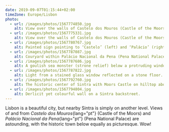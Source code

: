 ```yaml
---
date: 2019-09-07T01:15:44+02:00
timeZone: Europe/Lisbon
photo:
  - url: /images/photos/1567774850.jpg
    alt: View over the walls of Castelo dos Mouros (Castle of the Moors).
  - url: /images/photos/1567775331.jpg
    alt: View over the walls of Castelo dos Mouros (Castle of the Moors).
  - url: /images/photos/1567780767.jpg
    alt: Painted sign pointing to ‘Castelo’ (left) and ‘Palácio’ (right).
  - url: /images/photos/1567787087.jpg
    alt: Couryard within Palácio Nacional da Pena (Pena National Palace)
  - url: /images/photos/1567787686.jpg
    alt: A goulish sea monster (strone relief) below a protruding window.
  - url: /images/photos/1567787822.jpg
    alt: Light from a stained glass window reflected on a stone floor.
  - url: /images/photos/1567792760.jpg
    alt: The historic center of Sintra with Moors Castle on hilltop above.
  - url: /images/photos/1567794804.jpg
    alt: Derlicit yet colourful wall on a Sintra backstreet.
---
```

Lisbon is a beautiful city, but nearby Sintra is simply on another level. Views of and from *Castelo dos Mouros*{lang="pt"} (Castle of the Moors) and *Palácio Nacional da Pena*{lang="pt"} (Pena National Palace) are astounding, with the historic town below equally as picturesque. Wow!
